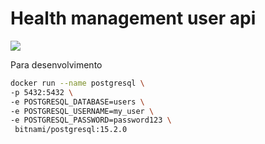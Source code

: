 # Health management user api

![](https://github.com/theander/health-management-labs-api/actions/workflows/master.yml/badge.svg)

Para desenvolvimento
```bash
docker run --name postgresql \
-p 5432:5432 \
-e POSTGRESQL_DATABASE=users \
-e POSTGRESQL_USERNAME=my_user \
-e POSTGRESQL_PASSWORD=password123 \
 bitnami/postgresql:15.2.0
```
